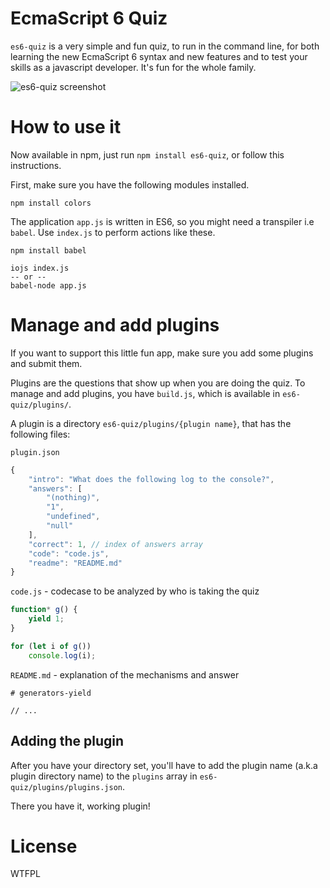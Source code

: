 # EcmaScript 6 Quiz

`es6-quiz` is a very simple and fun quiz, to run in the command line, for both learning the new EcmaScript 6 syntax and new features and to test your skills as a javascript developer. It's fun for the whole family. 

![es6-quiz screenshot](http://i.imgur.com/Lc8h3eJ.png)

# How to use it

Now available in npm, just run `npm install es6-quiz`, or follow this instructions.

First, make sure you have the following modules installed.

```
npm install colors
```

The application `app.js` is written in ES6, so you might need a transpiler i.e `babel`. Use `index.js` to perform actions like these.

```
npm install babel

iojs index.js
-- or --
babel-node app.js
```

# Manage and add plugins

If you want to support this little fun app, make sure you add some plugins and submit them.

Plugins are the questions that show up when you are doing the quiz. To manage and add plugins, you have `build.js`, which is available in `es6-quiz/plugins/`.

A plugin is a directory `es6-quiz/plugins/{plugin name}`, that has the following files:

`plugin.json`
```javascript
{
    "intro": "What does the following log to the console?",
    "answers": [
        "(nothing)",
        "1",
        "undefined",
        "null"
    ],
    "correct": 1, // index of answers array
    "code": "code.js",
    "readme": "README.md"
}
```

`code.js` - codecase to be analyzed by who is taking the quiz
```javascript
function* g() { 
    yield 1;
}

for (let i of g())
    console.log(i);
```

`README.md` - explanation of the mechanisms and answer
```
# generators-yield

// ...
```

## Adding the plugin

After you have your directory set, you'll have to add the plugin name (a.k.a plugin directory name) to the `plugins` array in `es6-quiz/plugins/plugins.json`.

There you have it, working plugin! 

# License

WTFPL